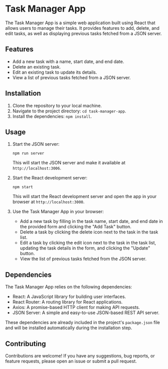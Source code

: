 

# Task Manager App

The Task Manager App is a simple web application built using React that allows users to manage their tasks. It provides features to add, delete, and edit tasks, as well as displaying previous tasks fetched from a JSON server.

## Features

- Add a new task with a name, start date, and end date.
- Delete an existing task.
- Edit an existing task to update its details.
- View a list of previous tasks fetched from a JSON server.

## Installation

1. Clone the repository to your local machine.
2. Navigate to the project directory: `cd task-manager-app`.
3. Install the dependencies: `npm install`.

## Usage

1. Start the JSON server:
   ```shell
   npm run server
   ```
   This will start the JSON server and make it available at `http://localhost:3006`.

2. Start the React development server:
   ```shell
   npm start
   ```
   This will start the React development server and open the app in your browser at `http://localhost:3000`.

3. Use the Task Manager App in your browser:
   - Add a new task by filling in the task name, start date, and end date in the provided form and clicking the "Add Task" button.
   - Delete a task by clicking the delete icon next to the task in the task list.
   - Edit a task by clicking the edit icon next to the task in the task list, updating the task details in the form, and clicking the "Update" button.
   - View the list of previous tasks fetched from the JSON server.

## Dependencies

The Task Manager App relies on the following dependencies:

- React: A JavaScript library for building user interfaces.
- React Router: A routing library for React applications.
- Axios: A promise-based HTTP client for making API requests.
- JSON Server: A simple and easy-to-use JSON-based REST API server.

These dependencies are already included in the project's `package.json` file and will be installed automatically during the installation step.

## Contributing

Contributions are welcome! If you have any suggestions, bug reports, or feature requests, please open an issue or submit a pull request.


